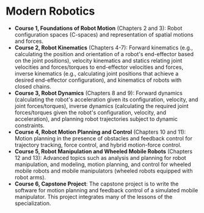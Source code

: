 # Modern Robotics

- **Course 1, Foundations of Robot Motion** (Chapters 2 and 3): Robot configuration spaces (C-spaces) and representation of spatial motions and forces.
- **Course 2, Robot Kinematics** (Chapters 4-7): Forward kinematics (e.g., calculating the position and orientation of a robot's end-effector based on the joint positions), velocity kinematics and statics relating joint velocities and forces/torques to end-effector velocities and forces, inverse kinematics (e.g., calculating joint positions that achieve a desired end-effector configuration), and kinematics of robots with closed chains.
- **Course 3, Robot Dynamics** (Chapters 8 and 9): Forward dynamics (calculating the robot's acceleration given its configuration, velocity, and joint forces/torques), inverse dynamics (calculating the required joint forces/torques given the robot's configuration, velocity, and acceleration), and planning robot trajectories subject to dynamic constraints.
- **Course 4, Robot Motion Planning and Control** (Chapters 10 and 11): Motion planning in the presence of obstacles and feedback control for trajectory tracking, force control, and hybrid motion-force control.
- **Course 5, Robot Manipulation and Wheeled Mobile Robots** (Chapters 12 and 13): Advanced topics such as analysis and planning for robot manipulation, and modeling, motion planning, and control for wheeled mobile robots and mobile manipulators (wheeled robots equipped with robot arms).
- **Course 6, Capstone Project**: The capstone project is to write the software for motion planning and feedback control of a simulated mobile manipulator. This project integrates many of the lessons of the specialization.